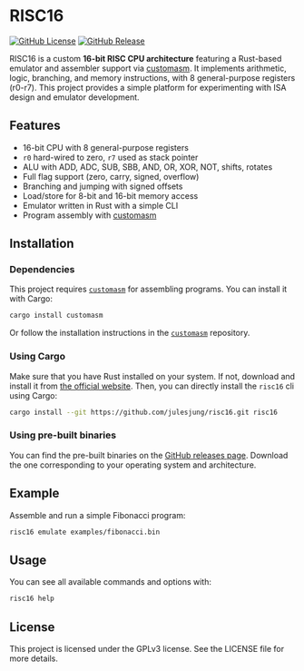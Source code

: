 # RISC16

[![GitHub License](https://img.shields.io/github/license/julesjung/risc16)](https://https://github.com/julesjung/risc16/blob/main/LICENSE.txt)
[![GitHub Release](https://img.shields.io/github/v/release/julesjung/risc16)](https://github.com/julesjung/risc16/releases/latest)

RISC16 is a custom **16-bit RISC CPU architecture** featuring a Rust-based emulator and assembler support via [customasm](https://github.com/hlorenzi/customasm).
It implements arithmetic, logic, branching, and memory instructions, with 8 general-purpose registers (r0-r7).
This project provides a simple platform for experimenting with ISA design and emulator development.

## Features

- 16-bit CPU with 8 general-purpose registers
- `r0` hard-wired to zero, `r7` used as stack pointer
- ALU with ADD, ADC, SUB, SBB, AND, OR, XOR, NOT, shifts, rotates
- Full flag support (zero, carry, signed, overflow)
- Branching and jumping with signed offsets
- Load/store for 8-bit and 16-bit memory access
- Emulator written in Rust with a simple CLI
- Program assembly with [customasm](https://github.com/hlorenzi/customasm)

## Installation

### Dependencies

This project requires [`customasm`](https://github.com/hlorenzi/customasm) for assembling programs. You can install it with Cargo:

```sh
cargo install customasm
```

Or follow the installation instructions in the [`customasm`](https://github.com/hlorenzi/customasm) repository.


### Using Cargo

Make sure that you have Rust installed on your system. If not, download and install it from [the official website](https://www.rust-lang.org/tools/install). Then, you can directly install the `risc16` cli using Cargo:

```sh
cargo install --git https://github.com/julesjung/risc16.git risc16
```

### Using pre-built binaries

You can find the pre-built binaries on the [GitHub releases page](https://github.com/julesjung/risc16/releases). Download the one corresponding to your operating system and architecture.

## Example

Assemble and run a simple Fibonacci program:

```sh
risc16 emulate examples/fibonacci.bin
```

## Usage

You can see all available commands and options with:

```sh
risc16 help
```

## License

This project is licensed under the GPLv3 license. See the LICENSE file for more details.